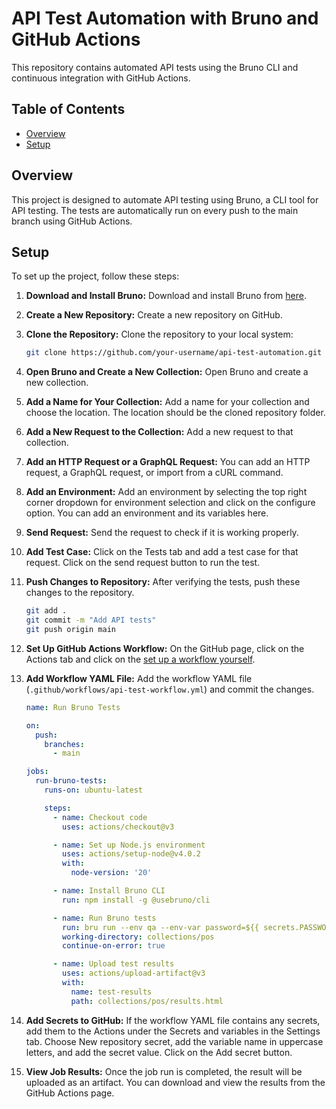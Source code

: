 # API Test Automation with Bruno and GitHub Actions

This repository contains automated API tests using the Bruno CLI and continuous integration with GitHub Actions.

## Table of Contents

- [Overview](#overview)
- [Setup](#setup)

## Overview

This project is designed to automate API testing using Bruno, a CLI tool for API testing. The tests are automatically run on every push to the main branch using GitHub Actions.

## Setup

To set up the project, follow these steps:

1. **Download and Install Bruno:**
   Download and install Bruno from [here](https://www.usebruno.com/downloads).

2. **Create a New Repository:**
   Create a new repository on GitHub.

3. **Clone the Repository:**
   Clone the repository to your local system:

    ```bash
    git clone https://github.com/your-username/api-test-automation.git
    ```

4. **Open Bruno and Create a New Collection:**
   Open Bruno and create a new collection.

5. **Add a Name for Your Collection:**
   Add a name for your collection and choose the location. The location should be the cloned repository folder.

6. **Add a New Request to the Collection:**
   Add a new request to that collection.

7. **Add an HTTP Request or a GraphQL Request:**
   You can add an HTTP request, a GraphQL request, or import from a cURL command.

8. **Add an Environment:**
   Add an environment by selecting the top right corner dropdown for environment selection and click on the configure option. You can add an environment and its variables here.

9. **Send Request:**
   Send the request to check if it is working properly.

10. **Add Test Case:**
    Click on the Tests tab and add a test case for that request. Click on the send request button to run the test.

11. **Push Changes to Repository:**
    After verifying the tests, push these changes to the repository.

    ```bash
    git add .
    git commit -m "Add API tests"
    git push origin main
    ```

12. **Set Up GitHub Actions Workflow:**
    On the GitHub page, click on the Actions tab and click on the [set up a workflow yourself](https://github.com/aneeshedavalats/api-test-automation/new/main?filename=.github%2Fworkflows%2Fmain.yml&workflow_template=blank).

13. **Add Workflow YAML File:**
    Add the workflow YAML file (`.github/workflows/api-test-workflow.yml`) and commit the changes.

    ```yaml
    name: Run Bruno Tests

    on:
      push:
        branches:
          - main

    jobs:
      run-bruno-tests:
        runs-on: ubuntu-latest

        steps:
          - name: Checkout code
            uses: actions/checkout@v3

          - name: Set up Node.js environment
            uses: actions/setup-node@v4.0.2
            with:
              node-version: '20'

          - name: Install Bruno CLI
            run: npm install -g @usebruno/cli

          - name: Run Bruno tests
            run: bru run --env qa --env-var password=${{ secrets.PASSWORD }} -o results.html -f html --tests-only
            working-directory: collections/pos
            continue-on-error: true

          - name: Upload test results
            uses: actions/upload-artifact@v3
            with:
              name: test-results
              path: collections/pos/results.html
    ```

14. **Add Secrets to GitHub:**
    If the workflow YAML file contains any secrets, add them to the Actions under the Secrets and variables in the Settings tab. Choose New repository secret, add the variable name in uppercase letters, and add the secret value. Click on the Add secret button.

15. **View Job Results:**
    Once the job run is completed, the result will be uploaded as an artifact. You can download and view the results from the GitHub Actions page.

